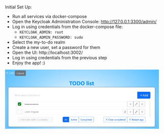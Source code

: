 Initial Set Up:

- Run all services via docker-compose
- Open the Keycloak Administration Console: http://127.0.0.1:3300/admin/
- Log in using credentials from the docker-compose file:
    - ```KEYCLOAK_ADMIN: root```
    - ```KEYCLOAK_ADMIN_PASSWORD: sudo```
- Select the my-to-do realm
- Create a new user, set a password for them
- Open the UI: http://localhost:3002/
- Log in using credentials from the previous step
- Enjoy the app! :)

![UI.jpg](UI.jpg)
